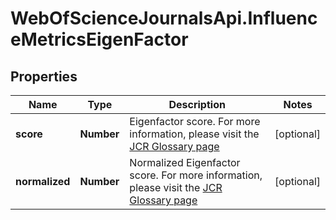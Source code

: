 # WebOfScienceJournalsApi.InfluenceMetricsEigenFactor

## Properties

Name | Type | Description | Notes
------------ | ------------- | ------------- | -------------
**score** | **Number** | Eigenfactor score. For more information, please visit the [JCR Glossary page](http://jcr.help.clarivate.com/Content/glossary.htm#610062182_anchor24) | [optional] 
**normalized** | **Number** | Normalized Eigenfactor score. For more information, please visit the [JCR Glossary page](http://jcr.help.clarivate.com/Content/glossary.htm#610062182_anchor33) | [optional] 


